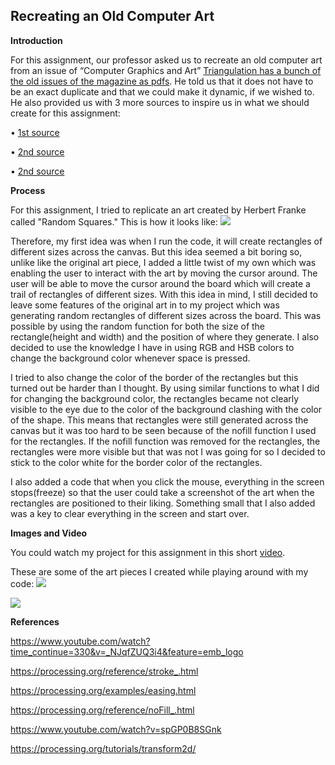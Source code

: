 ## Recreating an Old Computer Art

**Introduction**

For this assignment, our professor asked us to recreate an old computer art from an issue of 
“Computer Graphics and Art” [Triangulation has a bunch of the old issues of the magazine as pdfs](http://recodeproject.com/).
He told us that it does not have to be an exact duplicate and that we could make it dynamic, if we wished to.
He also provided us with 3 more sources to inspire us in what we should create for this assignment:

• [1st source](http://dada.compart-bremen.de/docUploads/COMPUTER_GRAPHICS_AND_ART_Aug1977.pdf)

• [2nd source](http://dada.compart-bremen.de/docUploads/ProgrammInformation21_PI21.pdf)

• [2nd source](http://dada.compart-bremen.de/docUploads/ProgrammInformation21_PI21.pdf)

**Process**

For this assignment, I tried to replicate an art created by Herbert Franke called "Random Squares." This is how it looks like:
![](https://i.imgur.com/hPUTIiF.png)

Therefore, my first idea was when I run the code, it will create rectangles of different sizes across the canvas. But this idea
seemed a bit boring so, unlike like the original art piece, I added a little twist of my own which was enabling the user to interact 
with the art by moving the cursor around. The user will be able to move the cursor around the board which will create a trail of
rectangles of different sizes. With this idea in mind, I still decided to leave some features of the original art in to my
project which was generating random rectangles of different sizes across the board. This was possible by using the random function
for both the size of the rectangle(height and width) and the position of where they generate. I also decided to use the knowledge 
I have in using RGB and HSB colors to change the background color whenever space is pressed. 

I tried to also change the color of the border of the rectangles but this turned out be harder than I thought. By using similar 
functions to what I did for changing the background color, the rectangles became not clearly visible to the eye due to the color 
of the background clashing with the color of the shape. This means that rectangles were still generated across the canvas but it was
too hard to be seen because of the nofill function I used for the rectangles. If the nofill function was removed for the rectangles,
the rectangles were more visible but that was not I was going for so I decided to stick to the color white for the border color of the
rectangles.

I also added a code that when you click the mouse, everything in the screen stops(freeze) so that the user could take a screenshot
of the art when the rectangles are positioned to their liking. Something small that I also added was a key to clear everything in the 
screen and start over.

**Images and Video**

You could watch my project for this assignment in this short [video](https://youtu.be/1INdZ3HvWRw).

These are some of the art pieces I created while playing around with my code:
![](https://i.imgur.com/04aP39T.png)

![](https://i.imgur.com/HMJjFJR.png)

**References**

https://www.youtube.com/watch?time_continue=330&v=_NJqfZUQ3i4&feature=emb_logo

https://processing.org/reference/stroke_.html

https://processing.org/examples/easing.html

https://processing.org/reference/noFill_.html

https://www.youtube.com/watch?v=spGP0B8SGnk

https://processing.org/tutorials/transform2d/
